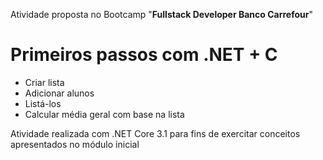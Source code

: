 Atividade proposta no Bootcamp "**Fullstack Developer Banco Carrefour**"

# Primeiros passos com .NET + C

- Criar lista
- Adicionar alunos
- Listá-los
- Calcular média geral com base na lista

Atividade realizada com .NET Core 3.1 para fins de exercitar conceitos apresentados no módulo inicial
